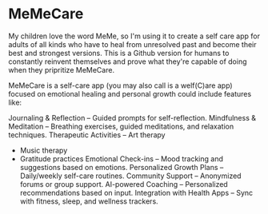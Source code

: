 # MeMeCare
My children love the word MeMe, so I'm using it to create a self care app for adults of all kinds who have to heal from unresolved past and become their best and strongest versions. This is a Github version for humans to constantly reinvent themselves and prove what they're capable of doing when they pripritize MeMeCare. 

MeMeCare is a self-care app (you may also call is a welf(C)are app) focused on emotional healing and personal growth could include features like:

Journaling & Reflection 
  – Guided prompts for self-reflection.
Mindfulness & Meditation 
  – Breathing exercises, guided meditations, and relaxation techniques.
Therapeutic Activities 
  – Art therapy
  - Music therapy
  - Gratitude practices
Emotional Check-ins
  – Mood tracking and suggestions based on emotions.
Personalized Growth Plans
  – Daily/weekly self-care routines.
Community Support
  – Anonymized forums or group support.
AI-powered Coaching
  – Personalized recommendations based on input.
Integration with Health Apps
  – Sync with fitness, sleep, and wellness trackers.
